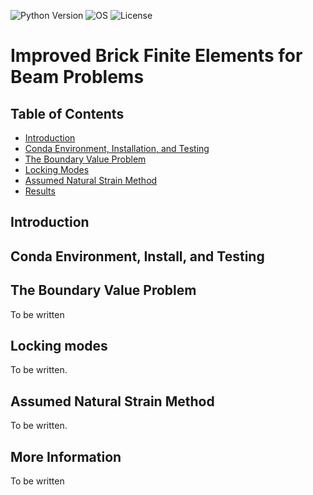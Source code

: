 ![Python Version](https://img.shields.io/badge/python-3.12-blue)
![OS](https://img.shields.io/badge/os-ubuntu%20%7C%20macos%20%7C%20windows-blue)
![License](https://img.shields.io/badge/license-MIT-green)


# Improved Brick Finite Elements for Beam Problems

## Table of Contents

- [Introduction](#introduction)
- [Conda Environment, Installation, and Testing](#conda-environment-installation-and-testing)
- [The Boundary Value Problem](#BVP)
- [Locking Modes](#locking-modes)
- [Assumed Natural Strain Method](#ANS)
- [Results](#results)

## Introduction


## Conda Environment, Install, and Testing


## The Boundary Value Problem
To be written


## Locking modes

To be written.


## Assumed Natural Strain Method

To be written.


## More Information

To be written
